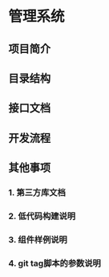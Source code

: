 # 管理系统

## 项目简介

## 目录结构

## 接口文档

## 开发流程

## 其他事项

### 1. 第三方库文档

### 2. 低代码构建说明

### 3. 组件样例说明

### 4. git tag脚本的参数说明
